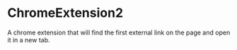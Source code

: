 # ChromeExtension2
A chrome extension that will find the first external link on the page and open it in a new tab.
